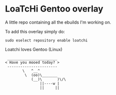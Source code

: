 # LoaTcHi Gentoo overlay

A little repo containing all the ebuilds I'm working on.

To add this overlay simply do:
```
sudo eselect repository enable loatchi
```
Loatchi loves Gentoo (Linux)
```
 _______________________
< Have you mooed today? >
 -----------------------
        \   ^__^
         \  (oo)\_______
            (__)\       )\/\
                ||----w |
                ||     ||
```

